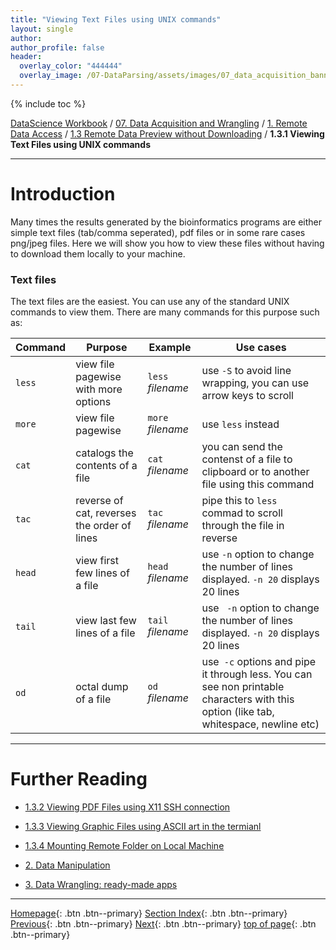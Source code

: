 ```yaml
---
title: "Viewing Text Files using UNIX commands"
layout: single
author:
author_profile: false
header:
  overlay_color: "444444"
  overlay_image: /07-DataParsing/assets/images/07_data_acquisition_banner.png
---
```


{% include toc %}

[DataScience Workbook](https://datascience.101workbook.org/) / [07. Data Acquisition and Wrangling](../00-DataParsing-LandingPage.md) / [1. Remote Data Access](01-remote-data-access.md) / [1.3 Remote Data Preview without Downloading](04-0-remote-data-preview.md) / **1.3.1 Viewing Text Files using UNIX commands**

---


# Introduction

Many times the results generated by the bioinformatics programs are either simple text files (tab/comma seperated), pdf files or in some rare cases png/jpeg files. Here we will show you how to view these files without having to download them locally to your machine.  

### Text files ###

The text files are the easiest. You can use any of the standard UNIX commands to view them. There are many commands for this purpose such as:

|Command|Purpose|Example|Use cases|
|--|--|--|--|
|```less```|view file pagewise with more options|```less``` _filename_|use ```-S``` to avoid line wrapping, you can use arrow keys to scroll|
|```more```|view file pagewise|```more``` _filename_|use ```less``` instead|
|```cat```|catalogs the contents of a file|```cat``` _filename_|you can send the contenst of a file to clipboard or to another file using this command|
|```tac```|reverse of cat, reverses the order of lines|```tac``` _filename_|pipe this to ```less``` commad to scroll through the file in reverse|
|```head```|view first few lines of a file|```head``` _filename_|use ```-n``` option to change the number of lines displayed. ```-n 20``` displays 20 lines|
|```tail```|view last few lines of a file|```tail``` _filename_|use ``` -n``` option to change the number of lines displayed. ```-n 20``` displays 20 lines|
|```od```|octal dump of a file|```od``` _filename_|use``` -c``` options and pipe it through less. You can see non printable characters with this option (like tab, whitespace, newline etc)|









___
# Further Reading
* [1.3.2 Viewing PDF Files using X11 SSH connection](04-2-tutorial-view-pdf-files-x11)
* [1.3.3 Viewing Graphic Files using ASCII art in the termianl](04-3-tutorial-view-graphic-files-terminal)
* [1.3.4 Mounting Remote Folder on Local Machine](04-4-tutorial-mount-remote-folder)

* [2. Data Manipulation](../02-DATA-MANIPULATION/01-data-manipulation)
* [3. Data Wrangling: ready-made apps](../03-DATA-WRANGLING-APPS/00-data-wrangling-apps)

___

[Homepage](../../index.md){: .btn  .btn--primary}
[Section Index](../00-DataParsing-LandingPage){: .btn  .btn--primary}
[Previous](04-0-remote-data-preview){: .btn  .btn--primary}
[Next](04-2-tutorial-view-pdf-files-x11){: .btn  .btn--primary}
[top of page](#introduction){: .btn  .btn--primary}
